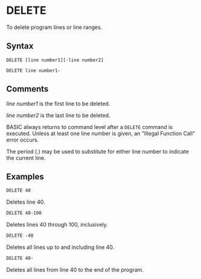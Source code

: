 # DELETE

To delete program lines or line ranges.

## Syntax

`DELETE [line number1][-line number2]`

`DELETE line number1-`

## Comments

*line number1* is the first line to be deleted.

*line number2* is the last line to be deleted.

BASIC always returns to command level after a `DELETE` command is executed. Unless at least one line number is given, an "Illegal Function Call" error occurs.

The period (.) may be used to substitute for either line number to indicate the current line.

## Examples

```vb
DELETE 40 
```

Deletes line 40.

```vb
DELETE 40-100 
```

Deletes lines 40 through 100, inclusively.

```vb
DELETE -40
```

Deletes all lines up to and including line 40.

```vb
DELETE 40- 
```

Deletes all lines from line 40 to the end of the program.
